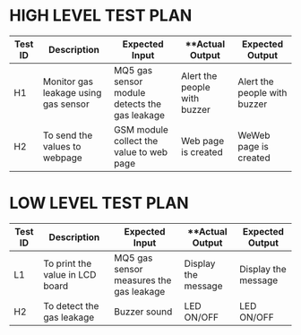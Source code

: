 # HIGH LEVEL TEST PLAN

| **Test ID** | **Description**                                              | **Expected Input** | **Actual Output | **Expected Output** |   
|-------------|--------------------------------------------------------------|--------------------|-----------------|---------------------|
|  H1      | Monitor gas leakage using gas sensor | MQ5 gas sensor module detects the gas leakage | Alert the people with buzzer |  Alert the people with buzzer |
|  H2      | To send the values to webpage | GSM module collect the value to web page| Web page is created | WeWeb page is created |

# LOW LEVEL TEST PLAN
| **Test ID** | **Description**                                              | **Expected Input** | **Actual Output | **Expected Output** |   
|-------------|--------------------------------------------------------------|--------------------|-----------------|---------------------|
|  L1     | To print the value in LCD board | MQ5 gas sensor measures the gas leakage | Display the message |  Display the message |
|  H2     | To detect the gas leakage | Buzzer sound | LED ON/OFF | LED ON/OFF |


